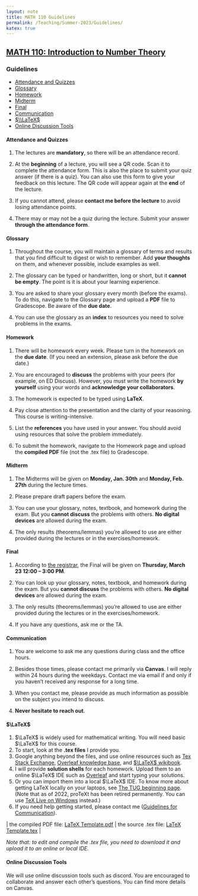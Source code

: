 ```yaml
---
layout: note
title: MATH 110 Guidelines
permalink: /Teaching/Summer-2023/Guidelines/
katex: true
---
```


## [MATH 110: Introduction to Number Theory](../)<!-- omit from toc --> 

### Guidelines <!-- omit from toc --> 

- [Attendance and Quizzes](#attendance-and-quizzes)
- [Glossary](#glossary)
- [Homework](#homework)
- [Midterm](#midterm)
- [Final](#final)
- [Communication](#communication)
- [$\\LaTeX$](#latex)
- [Online Discussion Tools](#online-discussion-tools)


#### Attendance and Quizzes

1.  The lectures are **mandatory**, so there will be an attendance record.

2.  At the **beginning** of a lecture, you will see a QR code. Scan it to complete the attendance form. This is also the place to submit your quiz answer (if there is a quiz). You can also use this form to give your feedback on this lecture. The QR code will appear again at the **end** of the lecture.

3.  If you cannot attend, please **contact me before the lecture** to avoid losing attendance points.

4.  There may or may not be a quiz during the lecture. Submit your answer **through the attendance form**.

#### Glossary

1.  Throughout the course, you will maintain a glossary of terms and results that you find difficult to digest or wish to remember. Add **your thoughts** on them, and whenever possible, include examples as well.

2.  The glossary can be typed or handwritten, long or short, but it **cannot be empty**. The point is it is about your learning experience.

3.  You are asked to share your glossary every month (before the exams). To do this, navigate to the Glossary page and upload a **PDF** file to Gradescope. Be aware of the **due date**.

4.  You can use the glossary as an **index** to resources you need to solve problems in the exams.

#### Homework

1.  There will be homework every week. Please turn in the homework on the **due date**. (If you need an extension, please ask before the due date.)

2.  You are encouraged to **discuss** the problems with your peers (for example, on ED Discuss). However, you must write the homework **by yourself** using your words and **acknowledge your collaborators**.

3.  The homework is expected to be typed using **LaTeX**.

4.  Pay close attention to the presentation and the clarity of your reasoning. This course is writing-intensive.

5.  List the **references** you have used in your answer. You should avoid using resources that solve the problem immediately.

6.  To submit the homework, navigate to the Homework page and upload the **compiled PDF** file (not the .tex file) to Gradescope.


#### Midterm

1.  The Midterms will be given on **Monday, Jan. 30th** and **Monday, Feb. 27th** during the lecture times.

2.  Please prepare draft papers before the exam.

3.  You can use your glossary, notes, textbook, and homework during the exam. But you **cannot discuss** the problems with others. **No digital devices** are allowed during the exam.

4.  The only results (theorems/lemmas) you’re allowed to use are either provided during the lectures or in the exercises/homework.


#### Final

1.  According to [the registrar](https://registrar.ucsc.edu/soc/final-examinations.html), the Final will be given on **Thursday, March 23 12:00 – 3:00 PM**.

2.  You can look up your glossary, notes, textbook, and homework during the exam. But you **cannot discuss** the problems with others. **No digital devices** are allowed during the exam.

3.  The only results (theorems/lemmas) you’re allowed to use are either provided during the lectures or in the exercises/homework.

4.  If you have any questions, ask me or the TA.


#### Communication

1.  You are welcome to ask me any questions during class and the office hours.

2.  Besides those times, please contact me primarily via **Canvas**. I will reply within 24 hours during the weekdays. Contact me via email if and only if you haven’t received any response for a long time.

3.  When you contact me, please provide as much information as possible on the subject you intend to discuss.

4.  **Never hesitate to reach out**.

#### $\LaTeX$ 

1.  $\LaTeX$ is widely used for mathematical writing. You will need basic $\LaTeX$ for this course. 
2.  To start, look at the **.tex files** I provide you. 
3.  Google anything beyond the files, and use online resources such as [Tex Stack Exchange](https://tex.stackexchange.com/), [Overleaf knowledge base](https://www.overleaf.com/learn), and [$\LaTeX$ wikibook](https://en.wikibooks.org/wiki/LaTeX). 
4.  I will provide **solution shells** for each homework. Upload them to an online $\LaTeX$ IDE such as [Overleaf](https://www.overleaf.com/) and start typing your solutions.
5.  Or you can import them into a local $\LaTeX$ IDE. To know more about getting LaTeX locally on your laptops, see [The TUG beginning page](https://www.tug.org/begin.html). (Note that as of 2022, proTeXt has been retired permanently. You can use [TeX Live on Windows](https://www.tug.org/texlive/windows.html) instead.)
6.  If you need help getting started, please contact me ([Guidelines for Communication](#communication)).

| the compiled PDF file: [LaTeX Template.pdf](https://github.com/GauSyu/MathTeachingMaterials/raw/main/Winter%202023%20MATH%20110%20UCSC/LaTeX%20Template.pdf) | the source .tex file: [LaTeX Template.tex](https://github.com/GauSyu/MathTeachingMaterials/raw/main/Winter%202023%20MATH%20110%20UCSC/LaTeX%20Template.tex) |

*Note that: to edit and compile the .tex file, you need to download it and upload it to an online or local IDE.*


#### Online Discussion Tools

We will use online discussion tools such as discord. You are encouraged to collaborate and answer each other’s questions. You can find more details on Canvas.

